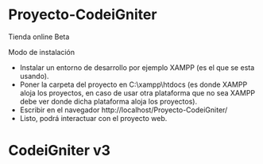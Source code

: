 # Proyecto-CodeiGniter
 Tienda online Beta

 Modo de instalación
 - Instalar un entorno de desarrollo por ejemplo XAMPP (es el que se esta usando).
 - Poner la carpeta del proyecto en C:\xampp\htdocs (es donde XAMPP aloja los proyectos, en caso de usar otra plataforma que no sea XAMPP debe ver donde dicha plataforma aloja los proyectos).
 - Escribir en el navegador http://localhost/Proyecto-CodeiGniter/
 - Listo, podrá interactuar con el proyecto web. 

# CodeiGniter v3